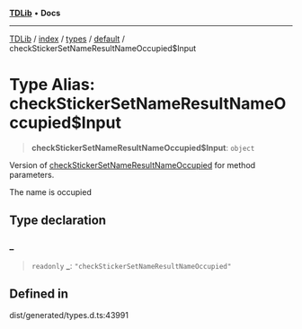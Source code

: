 [**TDLib**](../../../../../../README.md) • **Docs**

***

[TDLib](../../../../../../modules.md) / [index](../../../../../README.md) / [types](../../../README.md) / [default](../README.md) / checkStickerSetNameResultNameOccupied$Input

# Type Alias: checkStickerSetNameResultNameOccupied$Input

> **checkStickerSetNameResultNameOccupied$Input**: `object`

Version of [checkStickerSetNameResultNameOccupied](checkStickerSetNameResultNameOccupied.md) for method parameters.

The name is occupied

## Type declaration

### \_

> `readonly` **\_**: `"checkStickerSetNameResultNameOccupied"`

## Defined in

dist/generated/types.d.ts:43991
